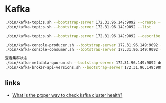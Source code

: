 # Kafka

```sh
./bin/kafka-topics.sh --bootstrap-server 172.31.96.149:9092 --create --topic hello
./bin/kafka-topics.sh --bootstrap-server 172.31.96.149:9092 --list

./bin/kafka-topics.sh --bootstrap-server 172.31.96.149:9092 --describe --topic hello

./bin/kafka-console-producer.sh --bootstrap-server 172.31.96.149:9092 --topic hello
./bin/kafka-console-consumer.sh --bootstrap-server 172.31.96.149:9092 --topic hello --from-beginning

查看集群状态
./bin/kafka-metadata-quorum.sh --bootstrap-server 172.31.96.149:9092 describe --status
./bin/kafka-broker-api-versions.sh --bootstrap-server 172.31.96.149:9092
```

## links

- [What is the proper way to check kafka cluster health?](https://stackoverflow.com/questions/38569336/what-is-the-proper-way-to-check-kafka-cluster-health)
